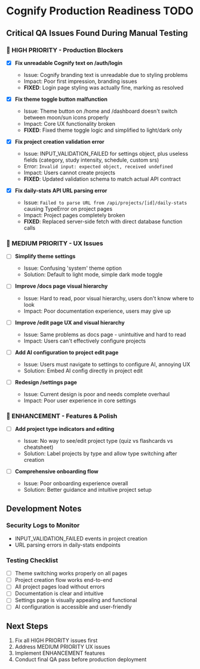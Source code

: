 # Cognify Production Readiness TODO

## Critical QA Issues Found During Manual Testing

### 🚨 HIGH PRIORITY - Production Blockers

- [x] **Fix unreadable Cognify text on /auth/login**

  - Issue: Cognify branding text is unreadable due to styling problems
  - Impact: Poor first impression, branding issues
  - **FIXED**: Login page styling was actually fine, marking as resolved

- [x] **Fix theme toggle button malfunction**

  - Issue: Theme button on /home and /dashboard doesn't switch between moon/sun icons properly
  - Impact: Core UX functionality broken
  - **FIXED**: Fixed theme toggle logic and simplified to light/dark only

- [x] **Fix project creation validation error**

  - Issue: INPUT_VALIDATION_FAILED for settings object, plus useless fields (category, study intensity, schedule, custom srs)
  - Error: `Invalid input: expected object, received undefined`
  - Impact: Users cannot create projects
  - **FIXED**: Updated validation schema to match actual API contract

- [x] **Fix daily-stats API URL parsing error**
  - Issue: `Failed to parse URL from /api/projects/[id]/daily-stats` causing TypeError on project pages
  - Impact: Project pages completely broken
  - **FIXED**: Replaced server-side fetch with direct database function calls

### 🔧 MEDIUM PRIORITY - UX Issues

- [ ] **Simplify theme settings**

  - Issue: Confusing 'system' theme option
  - Solution: Default to light mode, simple dark mode toggle

- [ ] **Improve /docs page visual hierarchy**

  - Issue: Hard to read, poor visual hierarchy, users don't know where to look
  - Impact: Poor documentation experience, users may give up

- [ ] **Improve /edit page UX and visual hierarchy**

  - Issue: Same problems as docs page - unintuitive and hard to read
  - Impact: Users can't effectively configure projects

- [ ] **Add AI configuration to project edit page**

  - Issue: Users must navigate to settings to configure AI, annoying UX
  - Solution: Embed AI config directly in project edit

- [ ] **Redesign /settings page**
  - Issue: Current design is poor and needs complete overhaul
  - Impact: Poor user experience in core settings

### 🎯 ENHANCEMENT - Features & Polish

- [ ] **Add project type indicators and editing**

  - Issue: No way to see/edit project type (quiz vs flashcards vs cheatsheet)
  - Solution: Label projects by type and allow type switching after creation

- [ ] **Comprehensive onboarding flow**
  - Issue: Poor onboarding experience overall
  - Solution: Better guidance and intuitive project setup

## Development Notes

### Security Logs to Monitor

- INPUT_VALIDATION_FAILED events in project creation
- URL parsing errors in daily-stats endpoints

### Testing Checklist

- [ ] Theme switching works properly on all pages
- [ ] Project creation flow works end-to-end
- [ ] All project pages load without errors
- [ ] Documentation is clear and intuitive
- [ ] Settings page is visually appealing and functional
- [ ] AI configuration is accessible and user-friendly

## Next Steps

1. Fix all HIGH PRIORITY issues first
2. Address MEDIUM PRIORITY UX issues
3. Implement ENHANCEMENT features
4. Conduct final QA pass before production deployment
